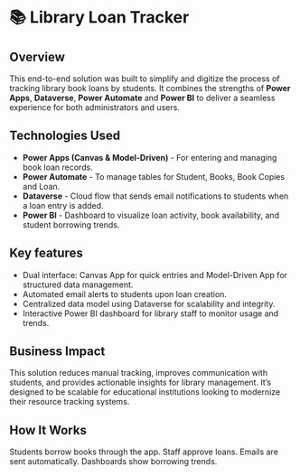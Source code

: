# 📚 Library Loan Tracker

## Overview
This end-to-end solution was built to simplify and digitize the process of tracking library book loans by students. It combines the strengths of **Power Apps**, **Dataverse**, **Power Automate** and **Power BI** to deliver a seamless experience for both administrators and users.

## Technologies Used
- **Power Apps (Canvas & Model-Driven)** - For entering and managing book loan records.
- **Power Automate** - To manage tables for Student, Books, Book Copies and Loan.
- **Dataverse** - Cloud flow that sends email notifications to students when a loan entry is added.
- **Power BI** - Dashboard to visualize loan activity, book availability, and student borrowing trends.

## Key features
- Dual interface: Canvas App for quick entries and Model-Driven App for structured data management.
- Automated email alerts to students upon loan creation.
- Centralized data model using Dataverse for scalability and integrity.
- Interactive Power BI dashboard for library staff to monitor usage and trends.

## Business Impact
This solution reduces manual tracking, improves communication with students, and provides actionable insights for library management. It’s designed to be scalable for educational institutions looking to modernize their resource tracking systems.


## How It Works
Students borrow books through the app. Staff approve loans. Emails are sent automatically. Dashboards show borrowing trends.




